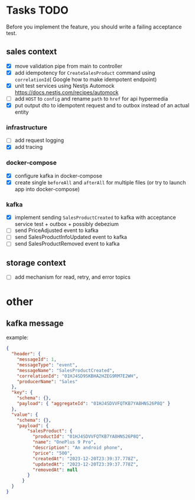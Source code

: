 # Tasks TODO

Before you implement the feature, you should write a failing acceptance test.
## sales context
- [X] move validation pipe from main to controller
- [X] add idempotency for `CreateSalesProduct` command using `correlationId`( Google how to make idempotent endpoint)
- [X] unit test services using Nestjs Automock https://docs.nestjs.com/recipes/automock
- [ ] add `HOST` to `config` and rename `path` to `href` for api hypermedia
- [X] put output dto to idempotent request and to outbox instead of an actual entity
### infrastructure
- [ ] add request logging
- [X] add tracing
### docker-compose
- [X] configure kafka in docker-compose
- [X] create single `beforeAll` and `afterAll` for multiple files (or try to launch app into docker-compose)
### kafka
- [X] implement sending `SalesProductCreated` to kafka with acceptance service test + outbox + possibly debezium
- [ ] send PriceAdjusted event to kafka
- [ ] send SalesProductInfoUpdated event to kafka
- [ ] send SalesProductRemoved event to kafka

## storage context 
- [ ] add mechanism for read, retry, and error topics


# other
## kafka message
example:
```json
{
  "header": {
    "messageId": 1,
    "messageType": "event",
    "messageName": "SalesProductCreated",
    "correlationId": "01HJ4SD9SKBHA2HZEG9RM7E2WH",
    "producerName": "Sales"
  },
  "key": {
    "schema": {},
    "payload": { "aggregateId": "01HJ4SDVVFQTKB7YA8HNS26P8Q" }
  },
  "value": {
    "schema": {},
    "payload": {
        "salesProduct": {
          "productId": "01HJ4SDVVFQTKB7YA8HNS26P8Q",
          "name": "OnePlus 9 Pro",
          "description": "An android phone",
          "price": "500",
          "createdAt": "2023-12-20T23:39:37.778Z",
          "updatedAt": "2023-12-20T23:39:37.778Z",
          "removedAt": null
        }
      }
  }
}
```

